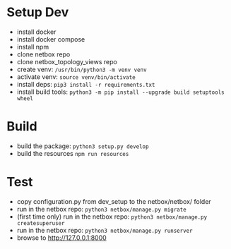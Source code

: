 # Setup Dev 
 + install docker
 + install docker compose
 + install npm
 + clone netbox repo
 + clone netbox_topology_views repo
 + create venv: `/usr/bin/python3 -m venv venv`
 + activate venv: `source venv/bin/activate`
 + install deps: `pip3 install -r requirements.txt`
 + install build tools: `python3 -m pip install --upgrade build setuptools wheel`


# Build
 + build the package: `python3 setup.py develop`
 + build the resources `npm run resources`

# Test
 + copy configuration.py from dev_setup to the netbox/netbox/ folder
 + run in the netbox repo: `python3 netbox/manage.py migrate`
 + (first time only) run in the netbox repo: `python3 netbox/manage.py createsuperuser`
 + run in the netbox repo: `python3 netbox/manage.py runserver`
 + browse to http://127.0.0.1:8000